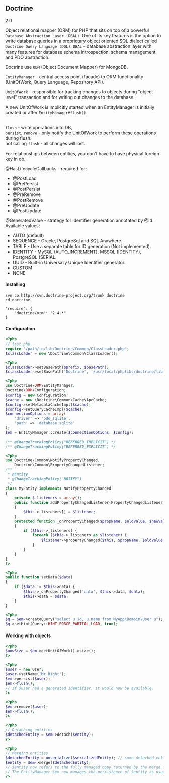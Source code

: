 Doctrine
-

2.0

Object relational mapper (ORM) for PHP that sits on top of a powerful `Database Abstraction Layer (DBAL)`.
One of its key features is the option to write database queries
in a proprietary object oriented SQL dialect called `Doctrine Query Language (DQL)`.
`DBAL` - database abstraction layer
with many features for database schema introspection, schema management and PDO abstraction.

Doctrine use `ODM` (Object Document Mapper) for MongoDB.

`EntityManager` - central access point (facade) to ORM functionality (UnitOfWork, Query Language, Repository API).

`UnitOfWork` - responsible for tracking changes to objects
during "object-level" transaction and for writing out changes to the database.

A new UnitOfWork is implicitly started when an EntityManager is initially created
or after `EntityManager#flush()`.

<br>`flush` - write operations into DB,
<br>`persist`, `remove` - only notify the UnitOfWork to perform these operations during flush.
<br>not calling `flush` - all changes will lost.

For relationships between entities, you don't have to have physical foreign key in db.

@HasLifecycleCallbacks - required for:

* @PostLoad
* @PrePersist
* @PostPersist
* @PreRemove
* @PostRemove
* @PreUpdate
* @PostUpdate

@GeneratedValue - strategy for identifier generation annotated by @Id. Available values:

* AUTO (default)
* SEQUENCE - Oracle, PostgreSql and SQL Anywhere.
* TABLE - Use a separate table for ID generation (Not implemented).
* IDENTITY - MySQL (AUTO_INCREMENT), MSSQL (IDENTITY), PostgreSQL (SERIAL.
* UUID - Built-in Universally Unique Identifier generator.
* CUSTOM
* NONE

#### Installing

````
svn co http://svn.doctrine-project.org/trunk doctrine
cd doctrine

"require": {
    "doctrine/orm": "2.4.*"
}
````

#### Configuration

````php
<?php
// test.php
require '/path/to/lib/Doctrine/Common/ClassLoader.php';
$classLoader = new \Doctrine\Common\ClassLoader();
````

````php
<?php
$classLoader->setBasePath($prefix, $basePath);
$classLoader->setBasePath('Doctrine', '/usr/local/phplibs/doctrine/lib');
````

````php
<?php
use Doctrine\ORM\EntityManager,
Doctrine\ORM\Configuration;
$config = new Configuration;
$cache = new \Doctrine\Common\Cache\ApcCache;
$config->setMetadataCacheImpl($cache);
$config->setQueryCacheImpl($cache);
$connectionOptions = array(
    'driver' => 'pdo_sqlite',
    'path' => 'database.sqlite'
);
$em = EntityManager::create($connectionOptions, $config);
````

````php
/** @ChangeTrackingPolicy("DEFERRED_IMPLICIT") */
/** @ChangeTrackingPolicy("DEFERRED_EXPLICIT") */
````

````php
<?php
use Doctrine\Common\NotifyPropertyChanged,
    Doctrine\Common\PropertyChangedListener;
/**
 * @Entity
 * @ChangeTrackingPolicy("NOTIFY")
 */
class MyEntity implements NotifyPropertyChanged
{
    private $_listeners = array();
    public function addPropertyChangedListener(PropertyChangedListener $listener)
    {
        $this->_listeners[] = $listener;
    }
    protected function _onPropertyChanged($propName, $oldValue, $newValue)
    {
        if ($this->_listeners) {
            foreach ($this->_listeners as $listener) {
                $listener->propertyChanged($this, $propName, $oldValue, $newValue);
            }
        }
    }
}
?>

<?php
public function setData($data)
{
    if ($data != $this->data) {
        $this->_onPropertyChanged('data', $this->data, $data);
        $this->data = $data;
    }
}
````

````php
<?php
$q = $em->createQuery("select u.id, u.name from MyApp\Domain\User u");
$q->setHint(Query::HINT_FORCE_PARTIAL_LOAD, true);
````

#### Working with objects

````php
<?php
$uowSize = $em->getUnitOfWork()->size();
?>

<?php
$user = new User;
$user->setName('Mr.Right');
$em->persist($user);
$em->flush();
// If $user had a generated identifier, it would now be available.
?>

<?php
$em->remove($user);
$em->flush();
?>

<?php
// Detaching entities
$detachedEntity = $em->detach($entity);
?>

<?php
// Merging entities
$detachedEntity = unserialize($serializedEntity); // some detached entity
$entity = $em->merge($detachedEntity);
// $entity now refers to the fully managed copy returned by the merge operation.
// The EntityManager $em now manages the persistence of $entity as usual.
?>
````
